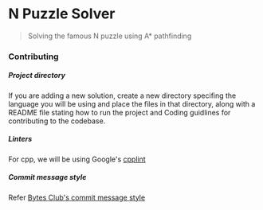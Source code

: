 # N Puzzle Solver

> Solving the famous N puzzle using A* pathfinding

### Contributing

##### Project directory

If you are adding a new solution, create a new directory specifing the language you will be using and place the files in that directory, along with a README file stating how to run the project and Coding guidlines for contributing to the codebase.

##### Linters

For cpp, we will be using Google's [cpplint](https://github.com/google/styleguide/tree/gh-pages/cpplint)

##### Commit message style

Refer [Bytes Club's commit message style](https://bytesclub.github.io/contributing/#tips-for-contribution)
